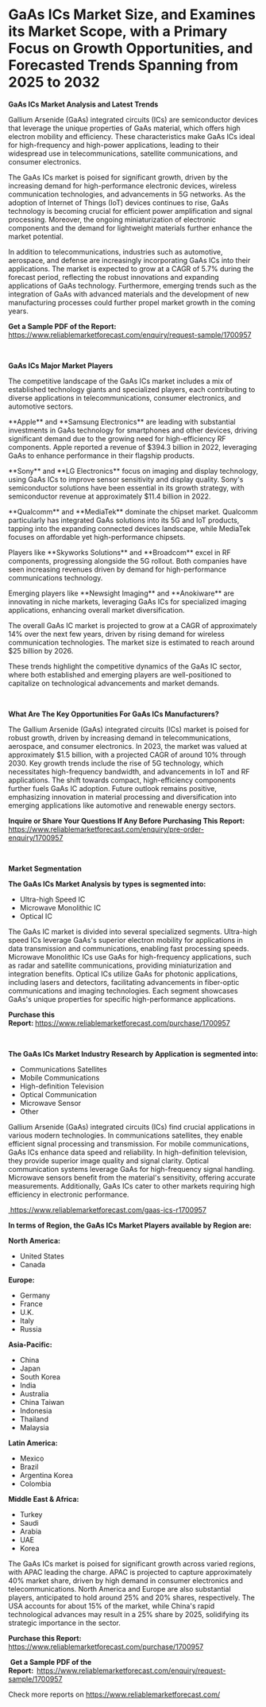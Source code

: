 <p><h1>GaAs ICs Market Size, and Examines its Market Scope, with a Primary Focus on Growth Opportunities, and Forecasted Trends Spanning from 2025 to 2032</h1></p><p><strong>GaAs ICs Market Analysis and Latest Trends</strong></p>
<p><p>Gallium Arsenide (GaAs) integrated circuits (ICs) are semiconductor devices that leverage the unique properties of GaAs material, which offers high electron mobility and efficiency. These characteristics make GaAs ICs ideal for high-frequency and high-power applications, leading to their widespread use in telecommunications, satellite communications, and consumer electronics.</p><p>The GaAs ICs market is poised for significant growth, driven by the increasing demand for high-performance electronic devices, wireless communication technologies, and advancements in 5G networks. As the adoption of Internet of Things (IoT) devices continues to rise, GaAs technology is becoming crucial for efficient power amplification and signal processing. Moreover, the ongoing miniaturization of electronic components and the demand for lightweight materials further enhance the market potential.</p><p>In addition to telecommunications, industries such as automotive, aerospace, and defense are increasingly incorporating GaAs ICs into their applications. The market is expected to grow at a CAGR of 5.7% during the forecast period, reflecting the robust innovations and expanding applications of GaAs technology. Furthermore, emerging trends such as the integration of GaAs with advanced materials and the development of new manufacturing processes could further propel market growth in the coming years.</p></p>
<p><strong>Get a Sample PDF of the Report:&nbsp;</strong> <a href="https://www.reliablemarketforecast.com/enquiry/request-sample/1700957?utm_campaign=1832&utm_medium=2&utm_source=Github&utm_content=ia&utm_term=09012025&utm_id=gaas-ics">https://www.reliablemarketforecast.com/enquiry/request-sample/1700957</a></p>
<p>&nbsp;</p>
<p><strong>GaAs ICs Major Market Players</strong></p>
<p><p>The competitive landscape of the GaAs ICs market includes a mix of established technology giants and specialized players, each contributing to diverse applications in telecommunications, consumer electronics, and automotive sectors.</p><p>**Apple** and **Samsung Electronics** are leading with substantial investments in GaAs technology for smartphones and other devices, driving significant demand due to the growing need for high-efficiency RF components. Apple reported a revenue of $394.3 billion in 2022, leveraging GaAs to enhance performance in their flagship products.</p><p>**Sony** and **LG Electronics** focus on imaging and display technology, using GaAs ICs to improve sensor sensitivity and display quality. Sony's semiconductor solutions have been essential in its growth strategy, with semiconductor revenue at approximately $11.4 billion in 2022.</p><p>**Qualcomm** and **MediaTek** dominate the chipset market. Qualcomm particularly has integrated GaAs solutions into its 5G and IoT products, tapping into the expanding connected devices landscape, while MediaTek focuses on affordable yet high-performance chipsets.</p><p>Players like **Skyworks Solutions** and **Broadcom** excel in RF components, progressing alongside the 5G rollout. Both companies have seen increasing revenues driven by demand for high-performance communications technology.</p><p>Emerging players like **Newsight Imaging** and **Anokiware** are innovating in niche markets, leveraging GaAs ICs for specialized imaging applications, enhancing overall market diversification.</p><p>The overall GaAs IC market is projected to grow at a CAGR of approximately 14% over the next few years, driven by rising demand for wireless communication technologies. The market size is estimated to reach around $25 billion by 2026. </p><p>These trends highlight the competitive dynamics of the GaAs IC sector, where both established and emerging players are well-positioned to capitalize on technological advancements and market demands.</p></p>
<p>&nbsp;</p>
<p><strong>What Are The Key Opportunities For GaAs ICs Manufacturers?</strong></p>
<p><p>The Gallium Arsenide (GaAs) integrated circuits (ICs) market is poised for robust growth, driven by increasing demand in telecommunications, aerospace, and consumer electronics. In 2023, the market was valued at approximately $1.5 billion, with a projected CAGR of around 10% through 2030. Key growth trends include the rise of 5G technology, which necessitates high-frequency bandwidth, and advancements in IoT and RF applications. The shift towards compact, high-efficiency components further fuels GaAs IC adoption. Future outlook remains positive, emphasizing innovation in material processing and diversification into emerging applications like automotive and renewable energy sectors.</p></p>
<p><strong>Inquire or Share Your Questions If Any Before Purchasing This Report:</strong> <a href="https://www.reliablemarketforecast.com/enquiry/pre-order-enquiry/1700957?utm_campaign=1832&utm_medium=2&utm_source=Github&utm_content=ia&utm_term=09012025&utm_id=gaas-ics">https://www.reliablemarketforecast.com/enquiry/pre-order-enquiry/1700957</a></p>
<p>&nbsp;</p>
<p><strong>Market Segmentation</strong></p>
<p><strong>The GaAs ICs Market Analysis by types is segmented into:</strong></p>
<p><ul><li>Ultra-high Speed IC</li><li>Microwave Monolithic IC</li><li>Optical IC</li></ul></p>
<p><p>The GaAs IC market is divided into several specialized segments. Ultra-high speed ICs leverage GaAs's superior electron mobility for applications in data transmission and communications, enabling fast processing speeds. Microwave Monolithic ICs use GaAs for high-frequency applications, such as radar and satellite communications, providing miniaturization and integration benefits. Optical ICs utilize GaAs for photonic applications, including lasers and detectors, facilitating advancements in fiber-optic communications and imaging technologies. Each segment showcases GaAs's unique properties for specific high-performance applications.</p></p>
<p><strong>Purchase this Report:&nbsp;</strong><a href="https://www.reliablemarketforecast.com/purchase/1700957?utm_campaign=1832&utm_medium=2&utm_source=Github&utm_content=ia&utm_term=09012025&utm_id=gaas-ics">https://www.reliablemarketforecast.com/purchase/1700957</a></p>
<p>&nbsp;</p>
<p><strong>The GaAs ICs Market Industry Research by Application is segmented into:</strong></p>
<p><ul><li>Communications Satellites</li><li>Mobile Communications</li><li>High-definition Television</li><li>Optical Communication</li><li>Microwave Sensor</li><li>Other</li></ul></p>
<p><p>Gallium Arsenide (GaAs) integrated circuits (ICs) find crucial applications in various modern technologies. In communications satellites, they enable efficient signal processing and transmission. For mobile communications, GaAs ICs enhance data speed and reliability. In high-definition television, they provide superior image quality and signal clarity. Optical communication systems leverage GaAs for high-frequency signal handling. Microwave sensors benefit from the material's sensitivity, offering accurate measurements. Additionally, GaAs ICs cater to other markets requiring high efficiency in electronic performance.</p></p>
<p><a href="https://www.reliablemarketforecast.com/gaas-ics-r1700957?utm_campaign=1832&utm_medium=2&utm_source=Github&utm_content=ia&utm_term=09012025&utm_id=gaas-ics">&nbsp;https://www.reliablemarketforecast.com/gaas-ics-r1700957</a></p>
<p><strong>In terms of Region, the GaAs ICs Market Players available by Region are:</strong></p>
<p>
    <p> <strong> North America: </strong>
        <ul>
            <li>United States</li>
            <li>Canada</li>
        </ul>
        </p> 
    <p> <strong> Europe: </strong>
        <ul>
            <li>Germany</li>
            <li>France</li>
            <li>U.K.</li>
            <li>Italy</li>
            <li>Russia</li>
        </ul>
        </p> 
    <p> <strong> Asia-Pacific: </strong>
        <ul>
            <li>China</li>
            <li>Japan</li>
            <li>South Korea</li>
            <li>India</li>
            <li>Australia</li>
            <li>China Taiwan</li>
            <li>Indonesia</li>
            <li>Thailand</li>
            <li>Malaysia</li>
        </ul>
        </p> 
    <p> <strong> Latin America: </strong>
        <ul>
            <li>Mexico</li>
            <li>Brazil</li>
            <li>Argentina Korea</li>
            <li>Colombia</li>
        </ul>
        </p> 
    <p> <strong> Middle East & Africa: </strong>
        <ul>
            <li>Turkey</li>
            <li>Saudi</li>
            <li>Arabia</li>
            <li>UAE</li>
            <li>Korea</li>
        </ul>
    </p>
    </p>
<p><p>The GaAs ICs market is poised for significant growth across varied regions, with APAC leading the charge. APAC is projected to capture approximately 40% market share, driven by high demand in consumer electronics and telecommunications. North America and Europe are also substantial players, anticipated to hold around 25% and 20% shares, respectively. The USA accounts for about 15% of the market, while China's rapid technological advances may result in a 25% share by 2025, solidifying its strategic importance in the sector.</p></p>
<p><strong>Purchase this Report: </strong><a href="https://www.reliablemarketforecast.com/purchase/1700957?utm_campaign=1832&utm_medium=2&utm_source=Github&utm_content=ia&utm_term=09012025&utm_id=gaas-ics">https://www.reliablemarketforecast.com/purchase/1700957</a></p>
<p>&nbsp;<strong>Get a Sample PDF of the Report:&nbsp;&nbsp;</strong><a href="https://www.reliablemarketforecast.com/enquiry/request-sample/1700957?utm_campaign=1832&utm_medium=2&utm_source=Github&utm_content=ia&utm_term=09012025&utm_id=gaas-ics">https://www.reliablemarketforecast.com/enquiry/request-sample/1700957</a></p>
<p><strong></strong></p>
<p>Check more reports on <a href="https://www.reliablemarketforecast.com/?utm_campaign=1832&utm_medium=2&utm_source=Github&utm_content=ia&utm_term=09012025&utm_id=gaas-ics">https://www.reliablemarketforecast.com/</a></p>
